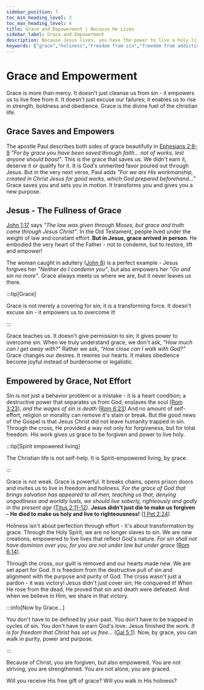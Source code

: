 ```yaml
---
sidebar_position: 7
toc_min_heading_level: 2
toc_max_heading_level: 4
title: Grace and Empowerment | Because He Lives
sidebar_label: Grace and Empowerment
description: Because Jesus lives, you have the power to live a holy life by grace through His Holy Spirit, empowering you to grow in the sanctification He purchased with His blood.
keywords: ["grace","holiness","Freedom from sin","freedom from addiction","grace of God","living a holy life","power over sin","set apart by grace","victory over the flesh","walking in righteousness","sanctified through Christ","empowered by the Holy Spirit"]
---
```


# Grace and Empowerment 

Grace is more than mercy. It doesn't just cleanse us from sin - it empowers us to live free from it.
It doesn't just excuse our failures; it enables us to rise in strength, boldness and obedience.
Grace is the divine fuel of the christian life.

## Grace Saves and Empowers

The apostle Paul describes both sides of grace beautifully in
[Ephesians 2:8-9](https://www.biblegateway.com/passage/?search=Ephesians%202%3A8%E2%80%939&version=NKJV)
*"For by grace you have been saved through faith... not of works, lest anyone should boast"*.
This is the grace that saves us. We didn't earn it, deserve it or qualify for it. It is God's unmerited favor
poured out through Jesus. But in the very next verse, Paul adds *"For we are His workmanship, created
in Christ Jesus for good works, which God prepared beforehand..."* Grace saves you and sets you in motion.
It transforms you and gives you a new purpose.

## Jesus - The Fullness of Grace

[John 1:17](https://www.biblegateway.com/passage/?search=john%201%3A7&version=NKJV) says
*"The law was given through Moses, but grace and truth came through Jesus Christ"*. In the Old Testament,
people lived under the weight of law and constant effort. **But in Jesus, grace arrived in person**.
He embodied the very heart of the Father - not to condemn, but to restore, lift and empower!

The woman caught in adultery ([John 8](https://www.biblegateway.com/passage/?search=John%208&version=NKJV))
is a perfect example - Jesus forgives her *"Neither do I condemn you"*, but also empowers her
*"Go and sin no more"*. Grace always meets us where we are, but it never leaves us there.

:::tip[Grace]

Grace is not merely a covering for sin; it is a transforming force. It doesn't excuse sin - it empowers us to overcome it!

:::

Grace teaches us. It doesn't give permission to sin; it gives power to overcome sin. When we truly
understand grace, we don't ask, *"How much can I get away with?"* Rather we ask, *"How close can I walk with God?"*
Grace changes our desires. It rewires our hearts. It makes obedience become joyful instead of burdensome or legalistic.

## Empowered by Grace, Not Effort

Sin is not just a behavior problem or a mistake - it is a heart condition; a destructive power that separates
us from God, enslaves the soul ([Rom 3:23](https://www.biblegateway.com/passage/?search=rom%203%3A23&version=NKJV)),
*and the wages of sin is death* ([Rom 6:23](https://www.biblegateway.com/passage/?search=rom%206%3A23&version=NKJV))
And no amount of self-effort, religion or morality can remove it's stain or break.
But the good news of the Gospel is that Jesus Christ did not leave humanity trapped in sin. Through the cross,
He provided a way not only for forgiveness, but for total freedom. His work gives us grace to be forgiven and power
to live holy. 

:::tip[Spirit empowered living]

The Christian life is not self-help. It is Spirit-empowered living, by grace.

:::

Grace is not weak. Grace is powerful. It breaks chains, opens prison doors and invites us to live in freedom and holiness.
*For the grace of God that brings salvation has appeared to all men, teaching us that, denying ungodliness and worldly lusts,
we should live soberly, righteously and godly in the present age*
([Titus 2:11-12](https://www.biblegateway.com/passage/?search=Titus%202%3A11%E2%80%9312&version=NKJV)).
**Jesus didn't just die to make us forgiven - He died to make us holy and live to righteousness!**
([1 Pet 2:24](https://www.biblegateway.com/passage/?search=1%20Pet%202%3A24&version=NKJV))

Holiness isn't about perfection through effort - it's about transformation by grace. Through the Holy Spirit,
we are no longer slaves to sin. We are new creations, empowered to live lives that reflect God's nature.
*For sin shall not have dominion over you, for you are not under law but under grace*
([Rom 6:14](https://www.biblegateway.com/passage/?search=Rom%206%3A14&version=NKJV)).

Through the cross, our guilt is removed and our hearts made new. We are set apart for God. 
It is freedom from the destructive pull of sin and alignment with the purpose and purity of God.
The cross wasn't just a pardon - it was victory! Jesus didn't just cover sin; He conquered it!
When He rose from the dead, He proved that sin and death were defeated. And when we believe in Him, we share in that victory.

:::info[Now by Grace...]

You don't have to be defined by your past. You don't have to be trapped in cycles of sin. You don't have to earn God's love. Jesus finished the work. *It is for freedom that Christ has set us free...* ([Gal 5:1](https://www.biblegateway.com/passage/?search=Gal%205%3A1&version=NKJV)). Now, by grace, you can walk in purity, power and purpose.

:::

Because of Christ, you are forgiven, but also empowered. You are not striving, you are strengthened. You are not alone, you are graced.

Will you receive His free gift of grace? Will you walk in His holiness?
